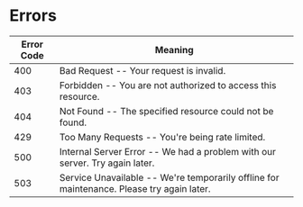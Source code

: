 # Errors

Error Code | Meaning
---------- | -------
400 | Bad Request -- Your request is invalid.
403 | Forbidden -- You are not authorized to access this resource.
404 | Not Found -- The specified resource could not be found.
429 | Too Many Requests -- You're being rate limited.
500 | Internal Server Error -- We had a problem with our server. Try again later.
503 | Service Unavailable -- We're temporarily offline for maintenance. Please try again later.
